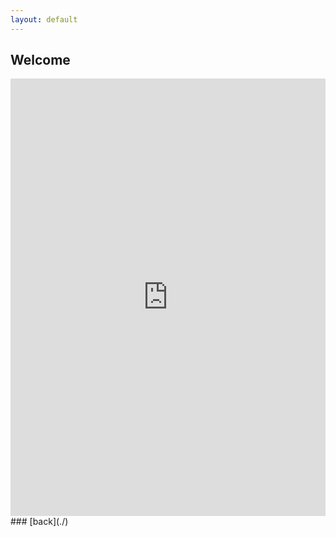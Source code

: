 ```yaml
---
layout: default
---
```


## Welcome

<iframe class="embed-responsive-item" src="https://docs.google.com/forms/d/e/1FAIpQLSfUp_NsX54mOziyM2pbD4r9NUgDkOsUB1Px6t18YjRijcDZbg/viewform?embedded=true" width="100%" height="700px" frameborder="0" marginheight="0" marginwidth="0">Loading...</iframe>
### [back](./)
